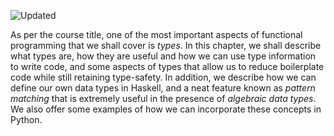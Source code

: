 ![Updated][update-shield]

As per the course title, one of the most important aspects of functional programming that we shall cover is _types_. In this chapter, we shall describe what types are, how they are useful and how we can use type information to write code, and some aspects of types that allow us to reduce boilerplate code while still retaining type-safety. In addition, we describe how we can define our own data types in Haskell, and a neat feature known as _pattern matching_ that is extremely useful in the presence of _algebraic data types_. We also offer some examples of how we can incorporate these concepts in Python.


[update-shield]: https://img.shields.io/badge/LAST%20UPDATED-26%20SEP%202024-57ffd8?style=for-the-badge
